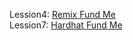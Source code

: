Lession4: [Remix Fund Me](https://github.com/jasonthehung/remix-fund-me-fcc)  
Lession7: [Hardhat Fund Me](https://github.com/jasonthehung/hardhat-fund-me-fcc)
